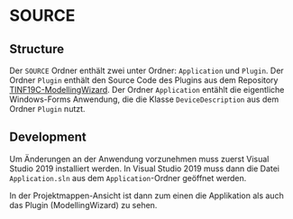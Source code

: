 # SOURCE

## Structure
Der `SOURCE` Ordner enthält zwei unter Ordner: `Application` und `Plugin`.
Der Ordner `Plugin` enthält den Source Code des Plugins aus dem Repository [TINF19C-ModellingWizard](https://github.com/DekaAthlos/TINF19C-ModellingWizard).
Der Ordner `Application` entählt die eigentliche Windows-Forms Anwendung, die die Klasse `DeviceDescription` aus dem Ordner `Plugin` nutzt.

## Development
Um Änderungen an der Anwendung vorzunehmen muss zuerst Visual Studio 2019 installiert werden.
In Visual Studio 2019 muss dann die Datei `Application.sln` aus dem `Application`-Ordner geöffnet werden.

In der Projektmappen-Ansicht ist dann zum einen die Applikation als auch das Plugin (ModellingWizard) zu sehen.
